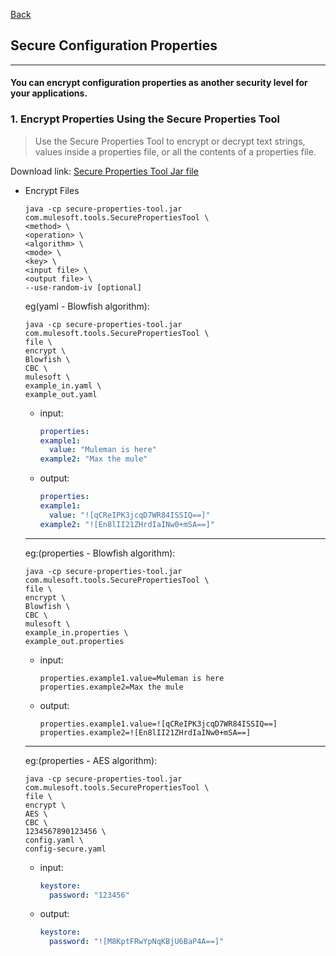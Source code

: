 [Back](README.md)

## Secure Configuration Properties

<hr>


#### You can encrypt configuration properties as another security level for your applications.

### 1. Encrypt Properties Using the Secure Properties Tool

> Use the Secure Properties Tool to encrypt or decrypt text strings, values inside a properties file, or all the contents of a properties file.


Download link: [Secure Properties Tool Jar file](https://docs.mulesoft.com/mule-runtime/4.4/_attachments/secure-properties-tool.jar)


- Encrypt Files

  ```shell
  java -cp secure-properties-tool.jar com.mulesoft.tools.SecurePropertiesTool \
  <method> \
  <operation> \
  <algorithm> \
  <mode> \
  <key> \
  <input file> \
  <output file> \
  --use-random-iv [optional]
  ```

  eg(yaml - Blowfish algorithm):
  ```shell
  java -cp secure-properties-tool.jar com.mulesoft.tools.SecurePropertiesTool \
  file \
  encrypt \
  Blowfish \
  CBC \
  mulesoft \
  example_in.yaml \
  example_out.yaml
  ```
  - input:
    ```yaml
    properties:
    example1:
      value: "Muleman is here"
    example2: "Max the mule"
    ```

  - output:
    ```yaml
    properties:
    example1:
      value: "![qCReIPK3jcqD7WR84ISSIQ==]"
    example2: "![En8lII21ZHrdIaINw0+mSA==]"
    ```

  <hr>

  eg:(properties - Blowfish algorithm):
  ```shell
  java -cp secure-properties-tool.jar com.mulesoft.tools.SecurePropertiesTool \
  file \
  encrypt \
  Blowfish \
  CBC \
  mulesoft \
  example_in.properties \
  example_out.properties
  ```

  - input:
  
    ```
    properties.example1.value=Muleman is here
    properties.example2=Max the mule
    ```

  - output:
    ```
    properties.example1.value=![qCReIPK3jcqD7WR84ISSIQ==]
    properties.example2=![En8lII21ZHrdIaINw0+mSA==]
    ```

  <hr>

  eg:(properties - AES algorithm):
  ```shell
  java -cp secure-properties-tool.jar com.mulesoft.tools.SecurePropertiesTool \
  file \
  encrypt \
  AES \
  CBC \
  1234567890123456 \
  config.yaml \
  config-secure.yaml
  ```

  - input:
    ```yaml
    keystore:
      password: "123456"
    ```

  - output:
    ```yaml
    keystore:
      password: "![M8KptFRwYpNqKBjU6BaP4A==]"
    ```

